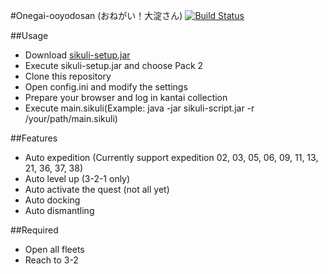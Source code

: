 #Onegai-ooyodosan (おねがい！大淀さん)
[![Build Status](https://travis-ci.org/tantinevincent/Onegai-ooyodosan.svg?branch=master)](https://travis-ci.org/tantinevincent/Onegai-ooyodosan)

##Usage
  - Download [sikuli-setup.jar] 
  - Execute sikuli-setup.jar and choose Pack 2
  - Clone this repository
  - Open config.ini and modify the settings
  - Prepare your browser and log in kantai collection
  - Execute main.sikuli(Example: java -jar sikuli-script.jar -r /your/path/main.sikuli)

##Features
  - Auto expedition (Currently support expedition 02, 03, 05, 06, 09, 11, 13, 21, 36, 37, 38)
  - Auto level up (3-2-1 only)
  - Auto activate the quest (not all yet)
  - Auto docking
  - Auto dismantling
  
##Required
  - Open all fleets
  - Reach to 3-2

[sikuli-setup.jar]:https://launchpad.net/sikuli/+download
